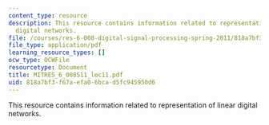 ```yaml
---
content_type: resource
description: This resource contains information related to representation of linear
  digital networks.
file: /courses/res-6-008-digital-signal-processing-spring-2011/818a7bf3f67aefa06bcad5fc945950d6_MITRES_6_008S11_lec11.pdf
file_type: application/pdf
learning_resource_types: []
ocw_type: OCWFile
resourcetype: Document
title: MITRES_6_008S11_lec11.pdf
uid: 818a7bf3-f67a-efa0-6bca-d5fc945950d6
---
```

This resource contains information related to representation of linear digital networks.

